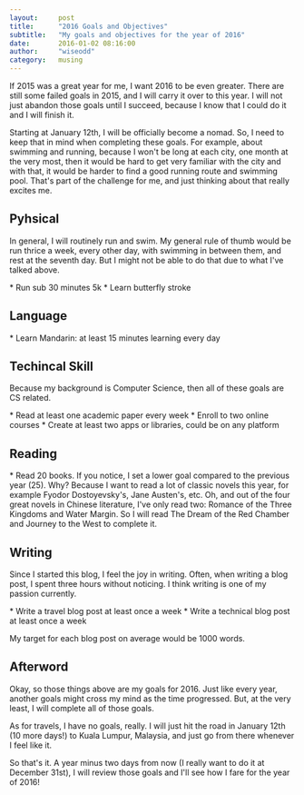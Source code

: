 ```yaml
---
layout:     post
title:      "2016 Goals and Objectives"
subtitle:   "My goals and objectives for the year of 2016"
date:       2016-01-02 08:16:00
author:     "wiseodd"
category:   musing
---
```


If 2015 was a great year for me, I want 2016 to be even greater. There are still some failed goals in 2015, and I will carry it over to this year. I will not just abandon those goals until I succeed, because I know that I could do it and I will finish it.

Starting at January 12th, I will be officially become a nomad. So, I need to keep that in mind when completing these goals. For example, about swimming and running, because I won't be long at each city, one month at the very most, then it would be hard to get very familiar with the city and with that, it would be harder to find a good running route and swimming pool. That's part of the challenge for me, and just thinking about that really excites me.

<h2 class="section-header">Pyhsical</h2>

In general, I will routinely run and swim. My general rule of thumb would be run thrice a week, every other day, with swimming in between them, and rest at the seventh day. But I might not be able to do that due to what I've talked above.

<p></p>
* Run sub 30 minutes 5k
* Learn butterfly stroke
<p></p>

<h2 class="section-header">Language</h2>

<p></p>
* Learn Mandarin: at least 15 minutes learning every day
<p></p>

<h2 class="section-header">Techincal Skill</h2>

Because my background is Computer Science, then all of these goals are CS related.

<p></p>
* Read at least one academic paper every week
* Enroll to two online courses
* Create at least two apps or libraries, could be on any platform
<p></p>

<h2 class="section-header">Reading</h2>

<p></p>
* Read 20 books. If you notice, I set a lower goal compared to the previous year (25). Why? Because I want to read a lot of classic novels this year, for example Fyodor Dostoyevsky's, Jane Austen's, etc. Oh, and out of the four great novels in Chinese literature, I've only read two: Romance of the Three Kingdoms and Water Margin. So I will read The Dream of the Red Chamber and Journey to the West to complete it.
<p></p>

<h2 class="section-header">Writing</h2>

Since I started this blog, I feel the joy in writing. Often, when writing a blog post, I spent three hours without noticing. I think writing is one of my passion currently.

<p></p>
* Write a travel blog post at least once a week
* Write a technical blog post at least once a week
<p></p>

My target for each blog post on average would be 1000 words.

<h2 class="section-header">Afterword</h2>

Okay, so those things above are my goals for 2016. Just like every year, another goals might cross my mind as the time progressed. But, at the very least, I will complete all of those goals.

As for travels, I have no goals, really. I will just hit the road in January 12th (10 more days!) to Kuala Lumpur, Malaysia, and just go from there whenever I feel like it.

So that's it. A year minus two days from now (I really want to do it at December 31st), I will review those goals and I'll see how I fare for the year of 2016!
